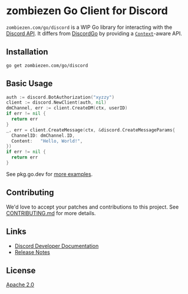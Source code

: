 # zombiezen Go Client for Discord

`zombiezen.com/go/discord` is a WIP Go library
for interacting with the [Discord API][].
It differs from [DiscordGo][] by providing a [`Context`][]-aware API.

[Discord API]: https://discord.com/developers/docs/intro
[DiscordGo]: https://github.com/bwmarrin/discordgo
[`Context`]: https://pkg.go.dev/context

## Installation

```shell
go get zombiezen.com/go/discord
```

## Basic Usage

```go
auth := discord.BotAuthorization("xyzzy")
client := discord.NewClient(auth, nil)
dmChannel, err := client.CreateDM(ctx, userID)
if err != nil {
  return err
}
_, err = client.CreateMessage(ctx, &discord.CreateMessageParams{
  ChannelID: dmChannel.ID,
  Content:   "Hello, World!",
})
if err != nil {
  return err
}
```

See pkg.go.dev for
[more examples](https://pkg.go.dev/zombiezen.com/go/discord#pkg-examples).

## Contributing

We'd love to accept your patches and contributions to this project.
See [CONTRIBUTING.md](CONTRIBUTING.md) for more details.

## Links

- [Discord Developer Documentation](https://discord.com/developers/docs/intro)
- [Release Notes](https://github.com/zombiezen/go-discord/blob/main/CHANGELOG.md)

## License

[Apache 2.0](LICENSE)

